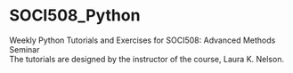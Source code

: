 # SOCI508_Python
Weekly Python Tutorials and Exercises for SOCI508: Advanced Methods Seminar  
The tutorials are designed by the instructor of the course, Laura K. Nelson.
